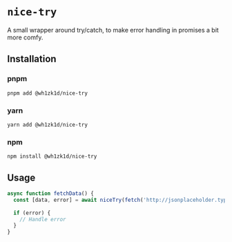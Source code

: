 # `nice-try`

A small wrapper around try/catch, to make error handling in promises a bit more comfy.

## Installation

### pnpm
`pnpm add @wh1zk1d/nice-try`

### yarn
`yarn add @wh1zk1d/nice-try`

### npm
`npm install @wh1zk1d/nice-try`

## Usage
```ts
async function fetchData() {
  const [data, error] = await niceTry(fetch('http://jsonplaceholder.typicode.com/todos'))
  
  if (error) {
    // Handle error
  }
}
```
